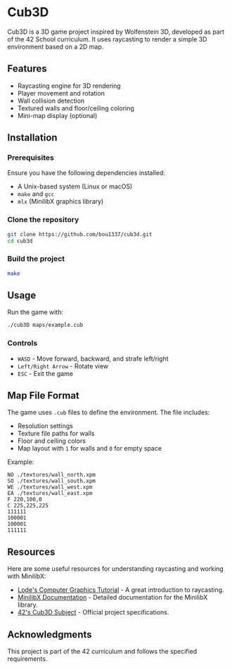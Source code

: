 # Cub3D

Cub3D is a 3D game project inspired by Wolfenstein 3D, developed as part of the 42 School curriculum. It uses raycasting to render a simple 3D environment based on a 2D map.

## Features
- Raycasting engine for 3D rendering
- Player movement and rotation
- Wall collision detection
- Textured walls and floor/ceiling coloring
- Mini-map display (optional)

## Installation
### Prerequisites
Ensure you have the following dependencies installed:
- A Unix-based system (Linux or macOS)
- `make` and `gcc`
- `mlx` (MinilibX graphics library)

### Clone the repository
```sh
git clone https://github.com/bou1337/cub3d.git
cd cub3d
```

### Build the project
```sh
make
```

## Usage
Run the game with:
```sh
./cub3D maps/example.cub
```

### Controls
- `WASD` - Move forward, backward, and strafe left/right
- `Left/Right Arrow` - Rotate view
- `ESC` - Exit the game

## Map File Format
The game uses `.cub` files to define the environment. The file includes:
- Resolution settings
- Texture file paths for walls
- Floor and ceiling colors
- Map layout with `1` for walls and `0` for empty space

Example:
```
NO ./textures/wall_north.xpm
SO ./textures/wall_south.xpm
WE ./textures/wall_west.xpm
EA ./textures/wall_east.xpm
F 220,100,0
C 225,225,225
111111
100001
100001
111111
```

## Resources
Here are some useful resources for understanding raycasting and working with MinilibX:
- [Lode's Computer Graphics Tutorial](https://lodev.org/cgtutor/raycasting.html) - A great introduction to raycasting.
- [MinilibX Documentation](https://harm-smits.github.io/42docs/libs/minilibx) - Detailed documentation for the MinilibX library.
- [42's Cub3D Subject](https://cdn.intra.42.fr/pdf/pdf/33324/en.subject.pdf) - Official project specifications.

## Acknowledgments
This project is part of the 42 curriculum and follows the specified requirements.


